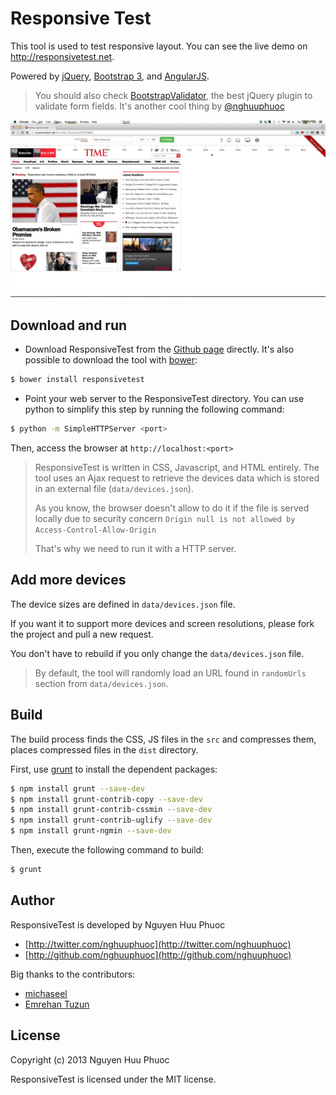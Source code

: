 # Responsive Test

This tool is used to test responsive layout. You can see the live demo on http://responsivetest.net. 

Powered by [jQuery](http://jquery.com), [Bootstrap 3](http://getbootstrap.com), and [AngularJS](http://angularjs.org).

> You should also check [BootstrapValidator](http://bootstrapvalidator.com), the best jQuery plugin to validate form fields. It's another cool thing by [@nghuuphuoc](http://twitter.com/nghuuphuoc)

![ResponsiveTest screen shot](img/demo.gif)

## Download and run

* Download ResponsiveTest from the [Github page](http://github.com/nghuuphuoc/responsivetest) directly.
It's also possible to download the tool with [bower](http://bower.io):

```bash
$ bower install responsivetest
```

* Point your web server to the ResponsiveTest directory.
You can use python to simplify this step by running the following command:

```bash
$ python -m SimpleHTTPServer <port>
```

Then, access the browser at ```http://localhost:<port>```

> ResponsiveTest is written in CSS, Javascript, and HTML entirely.
> The tool uses an Ajax request to retrieve the devices data which is stored in an external file (```data/devices.json```).
>
> As you know, the browser doesn't allow to do it if the file is served locally due to security concern
> ```Origin null is not allowed by Access-Control-Allow-Origin```
>
> That's why we need to run it with a HTTP server.

## Add more devices

The device sizes are defined in ```data/devices.json``` file.

If you want it to support more devices and screen resolutions, please fork the project and pull a new request.

You don't have to rebuild if you only change the ```data/devices.json``` file.

> By default, the tool will randomly load an URL found in ```randomUrls``` section from ```data/devices.json```.

## Build

The build process finds the CSS, JS files in the ```src``` and compresses them, places compressed files in the ```dist``` directory.

First, use [grunt](http://gruntjs.com) to install the dependent packages:

```bash
$ npm install grunt --save-dev
$ npm install grunt-contrib-copy --save-dev
$ npm install grunt-contrib-cssmin --save-dev
$ npm install grunt-contrib-uglify --save-dev
$ npm install grunt-ngmin --save-dev
```

Then, execute the following command to build:

```bash
$ grunt
```

## Author

ResponsiveTest is developed by Nguyen Huu Phuoc
* [http://twitter.com/nghuuphuoc](http://twitter.com/nghuuphuoc)
* [http://github.com/nghuuphuoc](http://github.com/nghuuphuoc)

Big thanks to the contributors:

* [michaseel](https://github.com/michaseel)
* [Emrehan Tuzun](https://github.com/emrehan)

## License

Copyright (c) 2013 Nguyen Huu Phuoc

ResponsiveTest is licensed under the MIT license.
